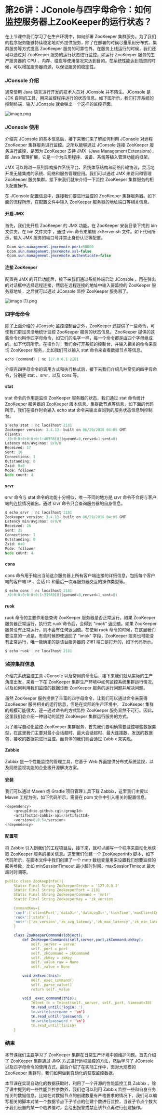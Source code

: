 # 第26讲：JConole与四字母命令：如何监控服务器上ZooKeeper的运行状态？

在上节课中我们学习了在生产环境中，如何部署 ZooKeeper 集群服务。为了我们的程序服务能够持续稳定地对外提供服务，除了在部署的时候尽量采用分布式、集群服务等方式提高 ZooKeeper 服务的可靠性外，在服务上线运行的时候，我们还可以通过对 ZooKeeper 服务的运行状态进行监控，如运行 ZooKeeper 服务的生产服务器的 CPU 、内存、磁盘等使用情况来达到目的。在系统性能达到瓶颈的时候，可以增加服务器资源，以保证服务的稳定性。

### JConsole 介绍

通常使用 Java 语言进行开发的技术人员对 JConsole 并不陌生。JConsole 是 JDK 自带的工具，用来监控程序运行的状态信息。如下图所示，我们打开系统的控制终端，输入 JConsole 就会弹出一个这样的监控界面。


<Image alt="image.png" src="https://s0.lgstatic.com/i/image/M00/3B/72/CgqCHl8kAy2ANt38AADolBOTa2s256.png"/> 


### JConsole 使用

介绍完 JConsole 的基本信息后，接下来我们来了解如何利用 JConsole 对远程 ZooKeeper 集群服务进行监控。之所以能够通过 JConsole 连接 ZooKeeper 服务进行监控，是因为 ZooKeeper 支持 JMX（Java Management Extensions），即 Java 管理扩展，它是一个为应用程序、设备、系统等植入管理功能的框架。

JMX 可以跨越一系列异构操作系统平台、系统体系结构和网络传输协议，灵活地开发无缝集成的系统、网络和服务管理应用。我们可以通过 JMX 来访问和管理 ZooKeeper 服务集群。接下来我们就来介绍一下监控 ZooKeeper 集群服务的相关配置操作。

在 JConsole 配置信息中，连接我们要进行监控的 ZooKeeper 集群服务器。如下面的流程所示，在配置文件中输入 ZooKeeper 服务器的地址端口等相关信息。

#### 开启 JMX

首先，我们先开启 ZooKeeper 的 JMX 功能。在 ZooKeeper 安装目录下找到 bin 文件夹，在 bin 文件夹中 ，通过 vim 命令来编辑 zkServer.sh 文件。如下代码所示，输入 JMX 服务的端口号并禁止身份认证等配置。

```java
-Dcom.sun.management.jmxremote.port=50000 
-Dcom.sun.management.jmxremote.ssl=false 
-Dcom.sun.management.jmxremote.authenticate=false 
```

#### 连接 ZooKeeper

配置完 JMX 的开启功能后，接下来我们通过系统终端启动 JConsole ，再在弹出的对话框中选择远程连接，然后在远程连接的地址中输入要监控的 ZooKeeper 服务器地址，之后就可以通过 JConsole 监控 ZooKeeper 服务器了。


<Image alt="image (1).png" src="https://s0.lgstatic.com/i/image/M00/3B/67/Ciqc1F8kA0CAF9c9AACQw_N29Fg373.png"/> 


### 四字母命令

除了上面介绍的 JConsole 监控控制台之外，ZooKeeper 还提供了一些命令，可使我们更加灵活地统计监控 ZooKeeper 服务的状态信息。 ZooKeeper 提供的这些命令也叫作四字母命令，如它们的名字一样，每一个命令都是由四个字母组成的。如下代码所示，在操作时，我们会打开系统的控制台，并输入相关的命令来查询 ZooKeeper 服务，比如我们可以输入 stat 命令来查看数据节点等信息。

```java
echo {command} | nc 127.0.0.1 2181 
```

介绍完四字母命令的调用方式和执行格式后，接下来我们介绍几种常见的四字母命令，分别是 stat 、srvr，以及 cons 等。

#### stat

stat 命令的作用是监控 ZooKeeper 服务器的状态，我们通过 stat 命令统计 ZooKeeper 服务器的 ZooKeeper 版本信息、集群数节点等信息，如下面的代码所示，我们在操作时会输入 echo stat 命令来输出查询到的服务状态信息到控制台。

```java
$ echo stat | nc localhost 2181 
Zookeeper version: 3.4.13- built on 06/29/2018 04:05 GMT 
Clients: 
 /0:0:0:0:0:0:0:1:40598[0](queued=0,recved=1,sent=0) 
Latency min/avg/max: 0/0/0 
Received: 17 
Sent: 16 
Connections: 1 
Outstanding: 0 
Zxid: 0x0 
Mode: follower 
Node count: 4 
```

#### srvr

srvr 命令与 stat 命令的功能十分相似，唯一不同的地方是 srvr 命令不会将与客户端的连接情况输出，通过 srvr 命令只会查询服务器的自身信息。

```java
$ echo srvr | nc localhost 2181 
Zookeeper version: 3.4.13- built on 06/29/2018 04:05 GMT 
Latency min/avg/max: 0/0/0 
Received: 26 
Sent: 25 
Connections: 1 
Outstanding: 0 
Zxid: 0x0 
Mode: follower 
Node count: 4 
```

#### cons

cons 命令用于输出当前这台服务器上所有客户端连接的详细信息，包括每个客户端的客户端 IP 、会话 ID 和最后一次与服务器交互的操作类型等。

```java
$ echo cons | nc localhost 2181 
 /0:0:0:0:0:0:0:1:31569[0](queued=0,recved=1,sent=0) 
```

#### ruok

ruok 命令的主要作用是查询 ZooKeeper 服务器是否正常运行。如果 ZooKeeper 服务器正常运行，执行完 ruok 命令后，会得到 "imok" 返回值。如果 ZooKeeper 服务没有正常运行，则不会有任何返回值。在使用 ruok 命令的时候，在这里我们要注意的一点是，有些时候即使返回了 "imok" 字段，ZooKeeper 服务也可能没有正常运行，唯一能确定的是该台服务器的 2181 端口是打开的，如下代码所示。

```java
$ echo ruok | nc localhost 2181 
```

### 监控集群信息

介绍完系统监控工具 JConsole 以及常用的命令后，接下来我们就从实际的生产角度出发，来看一下在 ZooKeeper 集群生产环境中如何监控系统集群运行情况，以及如何利用我们监控的数据诊断 ZooKeeper 服务的运行问题并解决问题。

虽然 ZooKeeper 服务提供了丰富的四字母命令，让我们可以通过命令来获得 ZooKeeper 服务相关的运行信息，但是在实际的生产环境中， ZooKeeper 集群的规模可能很大，逐一通过命令的方式监控 ZooKeeper 服务显然不可行。因此，这里我们会介绍一种自动的监控 ZooKeeper 集群运行服务的方式。

为了编写自动化监控 ZooKeeper 集群服务，首先我们要明确需要监控哪些数据类型，在这里我们主要对最小会话超时、最大会话超时、最大连接数、发送的数据包、接收的数据包进行监控，而具体的我们则会通过 Zabbix 来实现。

#### Zabbix

Zabbix 是一个性能监控的管理工具，它基于 Web 界面提供分布式系统监视，以及网络监视功能的企业级开源解决方案。

#### 安装

我们可以通过 Maven 或 Gradle 项目管理工具下载 Zabbix，这里我们主要以 Maven 工程为例，如下代码所示，需要在 pom 文件中引入相关的配置信息。

```dart
<dependency> 
    <groupId>io.github.cgi</groupId> 
    <artifactId>zabbix-api</artifactId> 
    <version>0.0.5</version> 
</dependency> 
```

#### 配置项

将 Zabbix 引入到我们的工程项目后，接下来，就可以编写一个程序来自动化地获取 ZooKeeper 服务的相关信息。这里我们创建一个 ZooKeeperInfo 脚本，如下代码所示，在脚本文件中我们创建了一个 mntr 数组变量用来设置我们想要监控的服务参数，比如 minSessionTimeout 最小超时时间、maxSessionTimeout 最大超时时间等。

```yaml
public class ZooKeepInfo(){ 
	Static Final String ZookeeperServer = '127.0.0.1' 
	Static Final String ZookeeperPort = 2181 
	Static Final String ZookeeperCommand = 'mntr' 
	Static Final String ZookeeperKey = 'zk_version 
	 
	CommandKey={ 
	'conf':['clientPort','dataDir','dataLogDir','tickTime','maxClientCnxns','minSessionTimeout','maxSessionTimeout','serverId','initLimit','syncLimit','electionAlg','electionPort','quorumPort','peerType'], 
	'ruok':['state'], 
	'mntr':['zk_version','zk_avg_latency','zk_max_latency','zk_min_latency','zk_packets_received','zk_packets_sent','zk_num_alive_connections','zk_outstanding_requests','zk_server_state','zk_znode_count','zk_watch_count','zk_ephemerals_count','zk_approximate_data_size','zk_open_file_descriptor_count','zk_max_file_descriptor_count','zk_followers','zk_synced_followers','zk_pending_syncs'] 
	} 
	 
	class ZooKeeperCommands(object): 
	    def ZooKeeperCommands(self,server,port,zkCommand,zkKey): 
	        self._server = server 
	        self._port = port 
	        self._zkCommand = zkCommand 
	        self._zkKey = zkKey 
	        self._value_raw = None 
	        self._value = None  
	 
	    void zkExec(this): 
	        self._exec_command() 
	        self._parse_value() 
	        return self._value 
	     
	    void _exec_command(this): 
	        Telnet tn = Telnet(self._server, self._port, timeout=30) 
	        tn.read_until('login: ') 
	        tn.write(username + '\n') 
	        tn.read_until('password: ') 
	        tn.write(password + '\n') 
	        tn.read_until(finish) 
	} 
```

### 结束

本节课我们主要学习了 ZooKeeper 集群在日常生产环境中的维护问题。首先介绍了 ZooKeeper 集群通过 JMX 方式进行远程监控的方法，然后学习了 JConsole 以及四字母命令的使用方式，最后介绍了在实际工作中，面对大规模的 ZooKeeper 集群时，我们如何做到自动化的获取监控数据。

本节课在实现自动化的数据获取时，利用了一个开源的性能监控工具 Zabbix 。除了课中提到的一些性能监控参数外，我们也可以利用 Zabbix 监控一些和自身业务相关的数据信息，比如在对数据节点的创建数量有严格要求的情况下，我们可以编写相关的脚本对某一个数据节点下子节点的创建个数进行监控，当该子节点个数大于我们设置的某一个临界值时，会给出报警或禁止该节点再进行创建操作。

